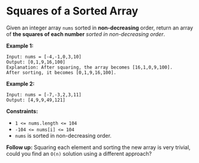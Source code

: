 # Squares of a Sorted Array

Given an integer array `nums` sorted in **non-decreasing** order, return an array of **the squares of each number** _sorted in non-decreasing order_.

**Example 1:**
```
Input: nums = [-4,-1,0,3,10]
Output: [0,1,9,16,100]
Explanation: After squaring, the array becomes [16,1,0,9,100].
After sorting, it becomes [0,1,9,16,100].
```

**Example 2:**
```
Input: nums = [-7,-3,2,3,11]
Output: [4,9,9,49,121]
```

**Constraints:**
- `1 <= nums.length <= 104`
- `-104 <= nums[i] <= 104`
- `nums` is sorted in non-decreasing order.

**Follow up:** Squaring each element and sorting the new array is very trivial, could you find an `O(n)` solution using a different approach?